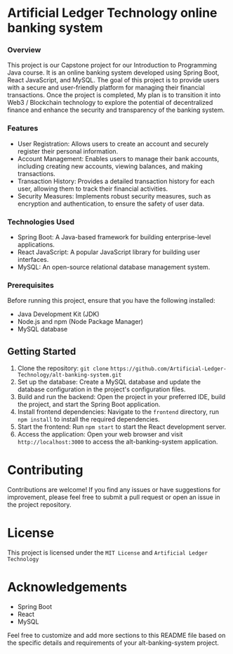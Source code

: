 # Artificial Ledger Technology online banking system

### Overview
This project is our Capstone project for our Introduction to Programming Java course. It is an online banking system developed using Spring Boot, React JavaScript, and MySQL. The goal of this project is to provide users with a secure and user-friendly platform for managing their financial transactions. Once the project is completed, My plan is to transition it into Web3 / Blockchain technology to explore the potential of decentralized finance and enhance the security and transparency of the banking system.

### Features
* User Registration: Allows users to create an account and securely register their personal information.
* Account Management: Enables users to manage their bank accounts, including creating new accounts, viewing balances, and making transactions.
* Transaction History: Provides a detailed transaction history for each user, allowing them to track their financial activities.
* Security Measures: Implements robust security measures, such as encryption and authentication, to ensure the safety of user data.

### Technologies Used
* Spring Boot: A Java-based framework for building enterprise-level applications.
* React JavaScript: A popular JavaScript library for building user interfaces.
* MySQL: An open-source relational database management system.

### Prerequisites
Before running this project, ensure that you have the following installed:

* Java Development Kit (JDK)
* Node.js and npm (Node Package Manager)
* MySQL database

## Getting Started
1. Clone the repository: `git clone` `https://github.com/Artificial-Ledger-Technology/alt-banking-system.git`
2. Set up the database: Create a MySQL database and update the database configuration in the project's configuration files.
3. Build and run the backend: Open the project in your preferred IDE, build the project, and start the Spring Boot application.
4. Install frontend dependencies: Navigate to the `frontend` directory, run `npm install` to install the required dependencies.
5. Start the frontend: Run `npm start` to start the React development server.
6. Access the application: Open your web browser and visit `http://localhost:3000` to access the alt-banking-system application.

# Contributing
Contributions are welcome! If you find any issues or have suggestions for improvement, please feel free to submit a pull request or open an issue in the project repository.

# License
This project is licensed under the `MIT License` and `Artificial Ledger Technology`

# Acknowledgements
* Spring Boot
* React
* MySQL
  
Feel free to customize and add more sections to this README file based on the specific details and requirements of your alt-banking-system project.
